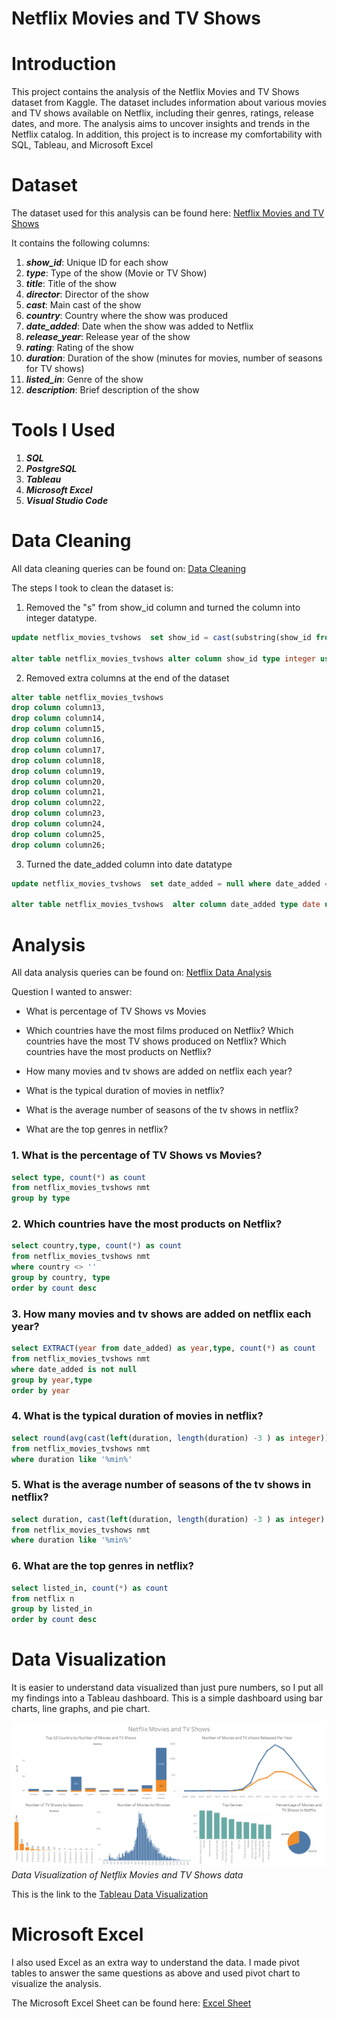 # Netflix Movies and TV Shows
 
# Introduction
This project contains the analysis of the Netflix Movies and TV Shows dataset from Kaggle. The dataset includes information about various movies and TV shows available on Netflix, including their genres, ratings, release dates, and more. The analysis aims to uncover insights and trends in the Netflix catalog. In addition, this project is to increase my comfortability with SQL, Tableau, and Microsoft Excel


# Dataset
The dataset used for this analysis can be found here: 
[Netflix Movies and TV Shows](https://www.kaggle.com/datasets/rahulvyasm/netflix-movies-and-tv-shows)

It contains the following columns:

1. ***show_id***: Unique ID for each show
2. ***type***: Type of the show (Movie or TV Show)
3. ***title***: Title of the show
4. ***director***: Director of the show
5. ***cast***: Main cast of the show
6. ***country***: Country where the show was produced
7. ***date_added***: Date when the show was added to Netflix
8. ***release_year***: Release year of the show
9. ***rating***: Rating of the show
10. ***duration***: Duration of the show (minutes for movies, number of seasons for TV shows)
11. ***listed_in***: Genre of the show
12. ***description***: Brief description of the show

# Tools I Used
1. ***SQL***
2. ***PostgreSQL***
3. ***Tableau***
4. ***Microsoft Excel***
5. ***Visual Studio Code***

# Data Cleaning
All data cleaning queries can be found on:
[Data Cleaning](/sql%20scripts/Data%20Cleaning.sql)

The steps I took to clean the dataset is:

1. Removed the "s" from show_id column and turned the column into integer datatype.
```sql
update netflix_movies_tvshows  set show_id = cast(substring(show_id from 2) as integer);

alter table netflix_movies_tvshows alter column show_id type integer using show_id::integer;
```

2. Removed extra columns at the end of the dataset 
```sql
alter table netflix_movies_tvshows 
drop column column13,
drop column column14,
drop column column15,
drop column column16,
drop column column17,
drop column column18,
drop column column19,
drop column column20,
drop column column21,
drop column column22,
drop column column23,
drop column column24,
drop column column25,
drop column column26;
```

3. Turned the date_added column into date datatype
```sql
update netflix_movies_tvshows  set date_added = null where date_added = '';

alter table netflix_movies_tvshows  alter column date_added type date using date_added::date;
```


# Analysis
All data analysis queries can be found on:
[Netflix Data Analysis](/sql%20scripts/Netflix%20Data%20Analysis.sql)

Question I wanted to answer:
 * What is percentage of TV Shows vs Movies 
 * Which countries have the most films produced on Netflix?
		Which countries have the most TV shows produced on Netflix?
		Which countries have the most products on Netflix?

 *  How many movies and tv shows are added on netflix each year?
 * What is the typical duration of movies in netflix?
 * What is the average number of seasons of the tv shows in netflix?
 * What are the top genres in netflix?

### 1. What is the percentage of TV Shows vs Movies?

```sql
select type, count(*) as count
from netflix_movies_tvshows nmt 
group by type
```

### 2. Which countries have the most products on Netflix?
```sql
select country,type, count(*) as count
from netflix_movies_tvshows nmt 
where country <> ''
group by country, type
order by count desc
```

### 3. How many movies and tv shows are added on netflix each year?
```sql
select EXTRACT(year from date_added) as year,type, count(*) as count
from netflix_movies_tvshows nmt 
where date_added is not null 
group by year,type
order by year
```

### 4. What is the typical duration of movies in netflix?
```sql
select round(avg(cast(left(duration, length(duration) -3 ) as integer)),2) as avg_minutes
from netflix_movies_tvshows nmt 
where duration like '%min%'
```

### 5. What is the average number of seasons of the tv shows in netflix?
```sql
select duration, cast(left(duration, length(duration) -3 ) as integer) as minutes
from netflix_movies_tvshows nmt 
where duration like '%min%'
```

### 6. What are the top genres in netflix?
```sql
select listed_in, count(*) as count
from netflix n 
group by listed_in 
order by count desc
```

# Data Visualization
It is easier to understand data visualized than just pure numbers, so I put all my findings into a Tableau dashboard. This is a simple dashboard using bar charts, line graphs, and pie chart.

![Tableau Dashboard Image](/images/netflix%20tableau%20dashboard.png)
*Data Visualization of Netflix Movies and TV Shows data*

This is the link to the [Tableau Data Visualization](https://public.tableau.com/views/NetflixDashboard_17167795961720/Dashboard1?:language=en-US&publish=yes&:sid=&:display_count=n&:origin=viz_share_link)

# Microsoft Excel
I also used Excel as an extra way to understand the data. I made pivot tables to answer the same questions as above and used pivot chart to visualize the analysis.

The Microsoft Excel Sheet can be found here: [Excel Sheet](/Excel/netflix_movies_tvshows.xlsx)